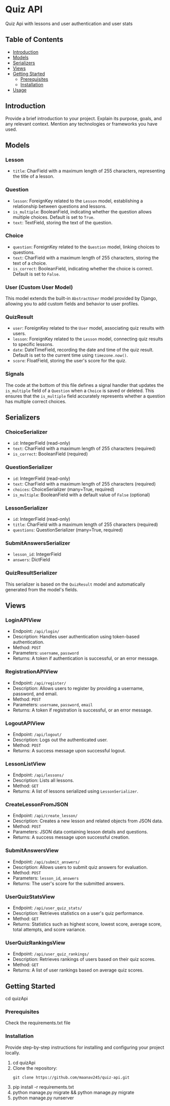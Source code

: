 # Quiz API

Quiz Api with lessons and user authentication and user stats

## Table of Contents

- [Introduction](#introduction)
- [Models](#models)
- [Serializers](#serializers)
- [Views](#views)
- [Getting Started](#getting-started)
  - [Prerequisites](#prerequisites)
  - [Installation](#installation)
- [Usage](#usage)

## Introduction

Provide a brief introduction to your project. Explain its purpose, goals, and any relevant context. Mention any technologies or frameworks you have used.

## Models

### Lesson

- `title`: CharField with a maximum length of 255 characters, representing the title of a lesson.

### Question

- `lesson`: ForeignKey related to the `Lesson` model, establishing a relationship between questions and lessons.
- `is_multiple`: BooleanField, indicating whether the question allows multiple choices. Default is set to `True`.
- `text`: TextField, storing the text of the question.

### Choice

- `question`: ForeignKey related to the `Question` model, linking choices to questions.
- `text`: CharField with a maximum length of 255 characters, storing the text of a choice.
- `is_correct`: BooleanField, indicating whether the choice is correct. Default is set to `False`.

### User (Custom User Model)

This model extends the built-in `AbstractUser` model provided by Django, allowing you to add custom fields and behavior to user profiles.

### QuizResult

- `user`: ForeignKey related to the `User` model, associating quiz results with users.
- `lesson`: ForeignKey related to the `Lesson` model, connecting quiz results to specific lessons.
- `date`: DateTimeField, recording the date and time of the quiz result. Default is set to the current time using `timezone.now()`.
- `score`: FloatField, storing the user's score for the quiz.

### Signals

The code at the bottom of this file defines a signal handler that updates the `is_multiple` field of a `Question` when a `Choice` is saved or deleted. This ensures that the `is_multiple` field accurately represents whether a question has multiple correct choices.

## Serializers

### ChoiceSerializer

- `id`: IntegerField (read-only)
- `text`: CharField with a maximum length of 255 characters (required)
- `is_correct`: BooleanField (required)

### QuestionSerializer

- `id`: IntegerField (read-only)
- `text`: CharField with a maximum length of 255 characters (required)
- `choices`: ChoiceSerializer (many=True, required)
- `is_multiple`: BooleanField with a default value of `False` (optional)

### LessonSerializer

- `id`: IntegerField (read-only)
- `title`: CharField with a maximum length of 255 characters (required)
- `questions`: QuestionSerializer (many=True, required)

### SubmitAnswersSerializer

- `lesson_id`: IntegerField
- `answers`: DictField

### QuizResultSerializer

This serializer is based on the `QuizResult` model and automatically generated from the model's fields.

## Views

### LoginAPIView

- Endpoint: `/api/login/`
- Description: Handles user authentication using token-based authentication.
- Method: `POST`
- Parameters: `username`, `password`
- Returns: A token if authentication is successful, or an error message.

### RegistrationAPIView

- Endpoint: `/api/register/`
- Description: Allows users to register by providing a username, password, and email.
- Method: `POST`
- Parameters: `username`, `password`, `email`
- Returns: A token if registration is successful, or an error message.

### LogoutAPIView

- Endpoint: `/api/logout/`
- Description: Logs out the authenticated user.
- Method: `POST`
- Returns: A success message upon successful logout.

### LessonListView

- Endpoint: `/api/lessons/`
- Description: Lists all lessons.
- Method: `GET`
- Returns: A list of lessons serialized using `LessonSerializer`.

### CreateLessonFromJSON

- Endpoint: `/api/create_lesson/`
- Description: Creates a new lesson and related objects from JSON data.
- Method: `POST`
- Parameters: JSON data containing lesson details and questions.
- Returns: A success message upon successful creation.

### SubmitAnswersView

- Endpoint: `/api/submit_answers/`
- Description: Allows users to submit quiz answers for evaluation.
- Method: `POST`
- Parameters: `lesson_id`, `answers`
- Returns: The user's score for the submitted answers.

### UserQuizStatsView

- Endpoint: `/api/user_quiz_stats/`
- Description: Retrieves statistics on a user's quiz performance.
- Method: `GET`
- Returns: Statistics such as highest score, lowest score, average score, total attempts, and score variance.

### UserQuizRankingsView

- Endpoint: `/api/user_quiz_rankings/`
- Description: Retrieves rankings of users based on their quiz scores.
- Method: `GET`
- Returns: A list of user rankings based on average quiz scores.

## Getting Started

cd quizApi

### Prerequisites

Check the requirements.txt file

### Installation

Provide step-by-step instructions for installing and configuring your project locally.

1. cd quizApi
2. Clone the repository:
   ```shell
   git clone https://github.com/maanav245/quiz-api.git
   ```
3. pip install -r requirements.txt
4. python manage.py migrate && python manage.py migrate
5. python manage.py runserver
